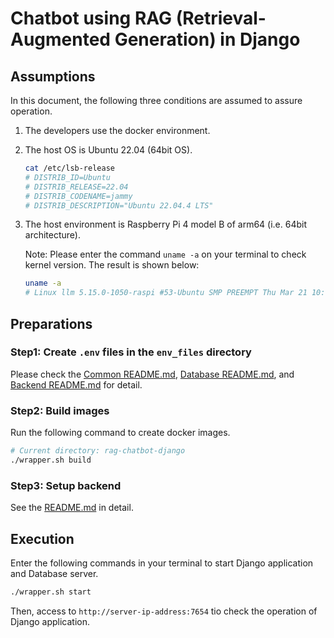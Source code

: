 # Chatbot using RAG (Retrieval-Augmented Generation) in Django
## Assumptions
In this document, the following three conditions are assumed to assure operation.

1. The developers use the docker environment.
1. The host OS is Ubuntu 22.04 (64bit OS).

    ```bash
    cat /etc/lsb-release
    # DISTRIB_ID=Ubuntu
    # DISTRIB_RELEASE=22.04
    # DISTRIB_CODENAME=jammy
    # DISTRIB_DESCRIPTION="Ubuntu 22.04.4 LTS"
    ```

1. The host environment is Raspberry Pi 4 model B of arm64 (i.e. 64bit architecture).

    Note: Please enter the command `uname -a` on your terminal to check kernel version. The result is shown below:

    ```bash
    uname -a
    # Linux llm 5.15.0-1050-raspi #53-Ubuntu SMP PREEMPT Thu Mar 21 10:02:47 UTC 2024 aarch64 aarch64 aarch64 GNU/Linux
    ```

## Preparations
### Step1: Create `.env` files in the `env_files` directory
Please check the [Common README.md](./env_files/README.md), [Database README.md](./env_files/database/README.md), and [Backend README.md](./env_files/backend/README.md) for detail.

### Step2: Build images
Run the following command to create docker images.

```bash
# Current directory: rag-chatbot-django
./wrapper.sh build
```

### Step3: Setup backend
See the [README.md](./backend/README.md) in detail.

## Execution
Enter the following commands in your terminal to start Django application and Database server.

```bash
./wrapper.sh start
```

Then, access to `http://server-ip-address:7654` tio check the operation of Django application.
